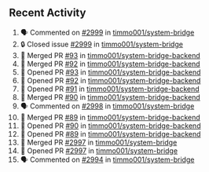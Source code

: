 ## Recent Activity

<!--START_SECTION:activity-->
1. 🗣 Commented on [#2999](https://github.com/timmo001/system-bridge/issues/2999) in [timmo001/system-bridge](https://github.com/timmo001/system-bridge)
2. 🔒 Closed issue [#2999](https://github.com/timmo001/system-bridge/issues/2999) in [timmo001/system-bridge](https://github.com/timmo001/system-bridge)
3. 🎉 Merged PR [#93](https://github.com/timmo001/system-bridge-backend/pull/93) in [timmo001/system-bridge-backend](https://github.com/timmo001/system-bridge-backend)
4. 🎉 Merged PR [#92](https://github.com/timmo001/system-bridge-backend/pull/92) in [timmo001/system-bridge-backend](https://github.com/timmo001/system-bridge-backend)
5. 💪 Opened PR [#93](https://github.com/timmo001/system-bridge-backend/pull/93) in [timmo001/system-bridge-backend](https://github.com/timmo001/system-bridge-backend)
6. 💪 Opened PR [#92](https://github.com/timmo001/system-bridge-backend/pull/92) in [timmo001/system-bridge-backend](https://github.com/timmo001/system-bridge-backend)
7. 💪 Opened PR [#91](https://github.com/timmo001/system-bridge-backend/pull/91) in [timmo001/system-bridge-backend](https://github.com/timmo001/system-bridge-backend)
8. 🎉 Merged PR [#90](https://github.com/timmo001/system-bridge-backend/pull/90) in [timmo001/system-bridge-backend](https://github.com/timmo001/system-bridge-backend)
9. 🗣 Commented on [#2998](https://github.com/timmo001/system-bridge/issues/2998) in [timmo001/system-bridge](https://github.com/timmo001/system-bridge)
10. 🎉 Merged PR [#89](https://github.com/timmo001/system-bridge-backend/pull/89) in [timmo001/system-bridge-backend](https://github.com/timmo001/system-bridge-backend)
11. 💪 Opened PR [#90](https://github.com/timmo001/system-bridge-backend/pull/90) in [timmo001/system-bridge-backend](https://github.com/timmo001/system-bridge-backend)
12. 💪 Opened PR [#89](https://github.com/timmo001/system-bridge-backend/pull/89) in [timmo001/system-bridge-backend](https://github.com/timmo001/system-bridge-backend)
13. 🎉 Merged PR [#2997](https://github.com/timmo001/system-bridge/pull/2997) in [timmo001/system-bridge](https://github.com/timmo001/system-bridge)
14. 💪 Opened PR [#2997](https://github.com/timmo001/system-bridge/pull/2997) in [timmo001/system-bridge](https://github.com/timmo001/system-bridge)
15. 🗣 Commented on [#2994](https://github.com/timmo001/system-bridge/issues/2994) in [timmo001/system-bridge](https://github.com/timmo001/system-bridge)
<!--END_SECTION:activity-->
